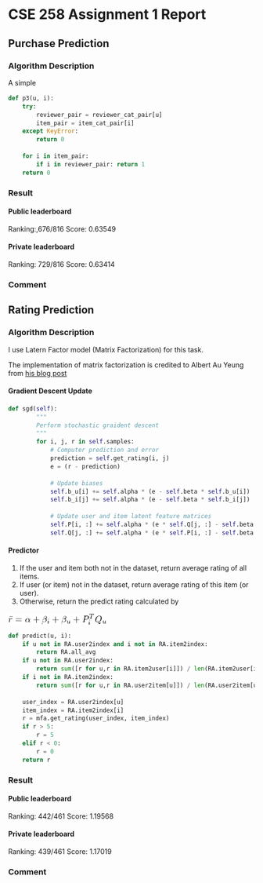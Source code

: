 # CSE 258 Assignment 1 Report

## Purchase Prediction

### Algorithm Description

A simple

```python
def p3(u, i):
    try:
        reviewer_pair = reviewer_cat_pair[u]
        item_pair = item_cat_pair[i]
    except KeyError:
        return 0

    for i in item_pair:
        if i in reviewer_pair: return 1
    return 0
```

### Result
#### Public leaderboard
Ranking:,676/816  Score: 0.63549
#### Private leaderboard
Ranking: 729/816  Score: 0.63414

### Comment

## Rating Prediction

### Algorithm Description

I use Latern Factor model (Matrix Factorization) for this task.


The implementation of matrix factorization is credited to Albert Au Yeung from [his blog post](http://www.albertauyeung.com/post/python-matrix-factorization/)



#### Gradient Descent Update

```python
def sgd(self):
        """
        Perform stochastic graident descent
        """
        for i, j, r in self.samples:
            # Computer prediction and error
            prediction = self.get_rating(i, j)
            e = (r - prediction)

            # Update biases
            self.b_u[i] += self.alpha * (e - self.beta * self.b_u[i])
            self.b_i[j] += self.alpha * (e - self.beta * self.b_i[j])

            # Update user and item latent feature matrices
            self.P[i, :] += self.alpha * (e * self.Q[j, :] - self.beta * self.P[i,:])
            self.Q[j, :] += self.alpha * (e * self.P[i, :] - self.beta * self.Q[j,:])
```
#### Predictor
1. If the user and item both not in the dataset, return average rating of all items.
2. If user (or item) not in the dataset, return average rating of this item (or user).
3. Otherwise, return the predict rating calculated by
 <img src="rating_predictor_formula.png" alt="Predictor" align="middle" width="200">

```python
def predict(u, i):
    if u not in RA.user2index and i not in RA.item2index:
        return RA.all_avg
    if u not in RA.user2index:
        return sum([r for u,r in RA.item2user[i]]) / len(RA.item2user[i])
    if i not in RA.item2index:
        return sum([r for u,r in RA.user2item[u]]) / len(RA.user2item[u])

    user_index = RA.user2index[u]
    item_index = RA.item2index[i]
    r = mfa.get_rating(user_index, item_index)
    if r > 5:
        r = 5
    elif r < 0:
        r = 0
    return r
```

### Result
#### Public leaderboard
Ranking: 442/461  Score: 1.19568
#### Private leaderboard
Ranking: 439/461  Score: 1.17019

### Comment
